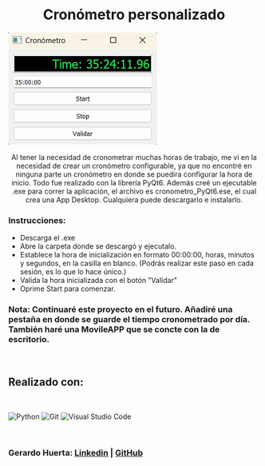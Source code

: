 
<h1 align = "center"> Cronómetro personalizado  </h1>


![Imagen no encontrada](image/imagen.jpeg)



<p align = "center"> Al tener la necesidad de cronometrar muchas horas de trabajo, me vi en la necesidad de crear un cronómetro configurable, ya que no encontré en ninguna parte
un cronómetro en donde se puedira configurar la hora de inicio.  Todo fue realizado con la librería PyQt6. Además creé un ejecutable .exe para correr la aplicación, el archivo es cronometro_PyQt6.ese, el cual
crea una App Desktop. Cualquiera puede descargarlo e instalarlo.
  
### Instrucciones:

* Descarga el .exe
*  Abre la carpeta donde se descargó y ejecutalo.
*  Establece la hora de inicialización en formato 00:00:00, horas, minutos y segundos, en la casilla en blanco. (Podrás realizar este paso en cada sesión, es lo que lo hace único.)
*  Valida la hora inicializada con el botón "Validar"
*  Oprime Start para comenzar. 

### Nota: Continuaré este proyecto en el futuro. Añadiré una pestaña en donde se guarde el tiempo cronometrado por día. También haré una MovileAPP que se concte con la de escritorio.
</p>

<br/>

## Realizado con:

<br/>

![Python](https://img.shields.io/badge/Python-3776AB?style=for-the-badge&logo=python&logoColor=white)
![Git](https://img.shields.io/badge/git-%23F05033.svg?style=for-the-badge&logo=git&logoColor=white)
![Visual Studio Code](https://img.shields.io/badge/Visual%20Studio%20Code-0078d7.svg?style=for-the-badge&logo=visual-studio-code&logoColor=white)

<br/>


### Gerardo Huerta: [Linkedin](https://www.linkedin.com/in/j-gerardo-huerta-escobar-b6516124b/) | [GitHub](https://github.com/Gerardo-Huerta-Esc) 
